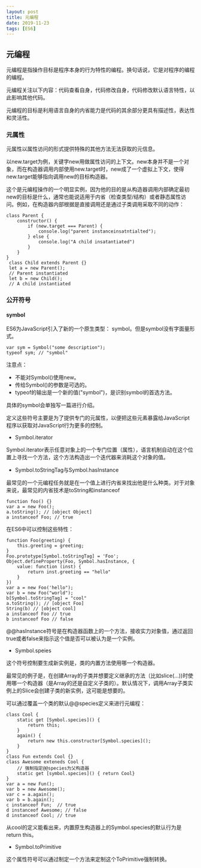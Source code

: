 ```yaml
---
layout: post
title: 元编程
date: 2019-11-23
tags: [ES6]
---
```


## 元编程

元编程是指操作目标是程序本身的行为特性的编程。换句话说，它是对程序的编程的编程。

元编程关注以下内容：代码查看自身，代码修改自身，代码修改默认语言特性，以此影响其他代码。

元编程的目标是利用语言自身的内省能力是代码的其余部分更具有描述性，表达性和灵活性。

### 元属性

<!-- 每次我望真你，你那眼光中也都带泪，每次我望真你，每次我望真你，您眼中的有我 -->

元属性以属性访问的形式提供特殊的其他方法无法获取的元信息。

以new.target为例，关键字new用做属性访问的上下文。new本身并不是一个对象，而在构造器调用内部使用new.target时，new成了一个虚拟上下文，使得new.target能够指向调用new的目标构造器。

这个是元编程操作的一个明显实例，因为他的目的是从构造器调用内部确定最初new的目标是什么，通常也能说适用于内省（检查类型/结构）或者静态属性访问。例如，在构造器内部根据是直接调用还是通过子类调用采取不同的动作：

    class Parent {
        constructor() {
            if (new.target === Parent) {
                console.log("parent instanceinsatntialted");
            } else {
                console.log("A child insatantiated")
            }
        }
    }
     class Child extends Parent {}
     let a = new Parent();
     // Parent instantiated
     let b = new Child();
     // A child instantiated

### 公开符号

#### symbol 

ES6为JavaScript引入了新的一个原生类型： symbol。但是symbol没有字面量形式。

    var sym = Symbol("some description");
    typeof sym; // "symbol"

注意点：

- 不能对Symbol()使用new。
- 传给Symbol()的参数是可选的。
- typeof的输出是一个新的值("symbol")，是识别symbol的首选方法。

具体的symbol会单独写一篇进行介绍。

定义这些符号主要是为了提供专门的元属性，以便把这些元素暴露给JavaScript程序以获取对JavaScript行为更多的控制。

- Symbol.iterator

Symbol.iterator表示任意对象上的一个专门位置（属性），语言机制自动在这个位置上寻找一个方法，这个方法构造出一个迭代器来消耗这个对象的值。

- Symbol.toStringTag与Symbol.hasInstance

最常见的一个元编程任务就是在一个值上进行内省来找出他是什么种类。对于对象来说，最常见的内省技术是toString和instanceof

    function foo() {}
    var a = new Foo(); 
    a.toString(); // [object Object]
    a instanceof Foo; // true

在ES6中可以控制这些特性：

    function Foo(greeting) {
        this.greeting = greeting;
    }
    Foo.prototype[Symbol.toStringTag] = 'Foo';
    Object.defineProperty(Foo, Symbol.hasInstance, {
        value: function (inst) {
            return inst.greeting == "hello"
        }
    })
    var a = new Foo('hello");
    var b = new Foo("world");
    b[Symbol.toStringTag] = "cool"
    a.toString(); // [object Foo]
    String(b) // [object cool]
    a instanceof Foo // true
    b instanceof Foo // false

@@hasInstance符号是在构造器函数上的一个方法，接收实力对象值，通过返回true或者false来指示这个值是否可以被认为是一个实例。

- Symbol.speies

这个符号控制要生成新实例是，类的内置方法使用哪一个构造器。

最常见的例子是，在创建Array的子类并想要定义继承的方法（比如slice(...))时使用哪一个构造器（是Array的还是自定义子类的）。默认情况下，调用Array子类实例上的Slice会创建子类的新实例，这可能是想要的。

可以通过覆盖一个类的默认@@species定义来进行元编程：

    class Cool {
        static get [Symbol.species]() {
            return this;
        }
        again() {
            return new this.constructor[Symbol.species]();
        }
    }
    class Fun extends Cool {}
    class Awesome exteneds Cool {
        // 强制指定@@species为父构造器
        static get [symbol.species]() { return Cool}
    }
    var a = new Fun();
    var b = new Awesome();
    var c = a.again();
    var b = b.again();
    c instanceof Fun;  // true
    d instanceof Awesome; // false
    d instanceof Cool; // true

从cool的定义能看出来，内置原生构造器上的Symbol.species的默认行为是return this。

- Symbol.toPrimitive

这个属性符号可以通过制定一个方法来定制这个ToPrimitive强制转换。

